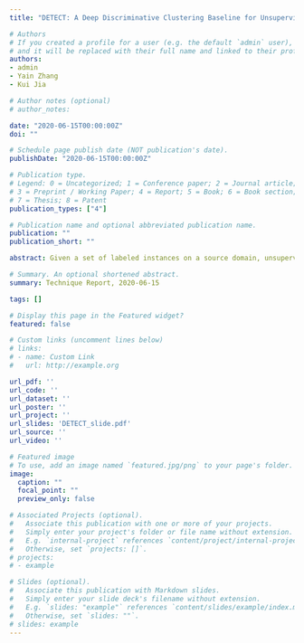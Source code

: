 ```yaml
---
title: "DETECT: A Deep Discriminative Clustering Baseline for Unsupervised and Universal Domain Adaptation"

# Authors
# If you created a profile for a user (e.g. the default `admin` user), write the username (folder name) here 
# and it will be replaced with their full name and linked to their profile.
authors:
- admin
- Yain Zhang
- Kui Jia

# Author notes (optional)
# author_notes:

date: "2020-06-15T00:00:00Z"
doi: ""

# Schedule page publish date (NOT publication's date).
publishDate: "2020-06-15T00:00:00Z"

# Publication type.
# Legend: 0 = Uncategorized; 1 = Conference paper; 2 = Journal article;
# 3 = Preprint / Working Paper; 4 = Report; 5 = Book; 6 = Book section;
# 7 = Thesis; 8 = Patent
publication_types: ["4"]

# Publication name and optional abbreviated publication name.
publication: ""
publication_short: ""

abstract: Given a set of labeled instances on a source domain, unsupervised domain adaptation (UDA) aims to learn a prediction function to classify instances in a shifted, target domain. Depending on the degrees of overlap between the label spaces of the two domains, the problem variants of UDA range from the classical, closed set setting to the most general --- arguably the most challenging --- setting of universal domain adaptation. In this work, we argue that no matter what the degree of label space overlap, the problem nature of UDA remains unchanged when it comes to learning the intrinsic discrimination of target data in an unsupervised manner, regularized by the labeled discrimination of source data in an unknown but shared label space, and we argue that this regularization should not overwhelm the learning of a target prediction function. To this end, we propose a simple but strong baseline of neighborhooD-prEserved deep discriminaTivE ClusTering ($DETECT$) for UDA, whose design complies with the above learning principles. We conduct thorough experiments that verify the efficacy of constituent components in $DETECT$ across a range of label space overlaps. Such a simple baseline also outperforms all existing methods on four UDA benchmarks.

# Summary. An optional shortened abstract.
summary: Technique Report, 2020-06-15

tags: []

# Display this page in the Featured widget?
featured: false

# Custom links (uncomment lines below)
# links:
# - name: Custom Link
#   url: http://example.org

url_pdf: ''
url_code: ''
url_dataset: ''
url_poster: ''
url_project: ''
url_slides: 'DETECT_slide.pdf'
url_source: ''
url_video: ''

# Featured image
# To use, add an image named `featured.jpg/png` to your page's folder. 
image:
  caption: ""
  focal_point: ""
  preview_only: false

# Associated Projects (optional).
#   Associate this publication with one or more of your projects.
#   Simply enter your project's folder or file name without extension.
#   E.g. `internal-project` references `content/project/internal-project/index.md`.
#   Otherwise, set `projects: []`.
# projects:
# - example

# Slides (optional).
#   Associate this publication with Markdown slides.
#   Simply enter your slide deck's filename without extension.
#   E.g. `slides: "example"` references `content/slides/example/index.md`.
#   Otherwise, set `slides: ""`.
# slides: example
---
```

